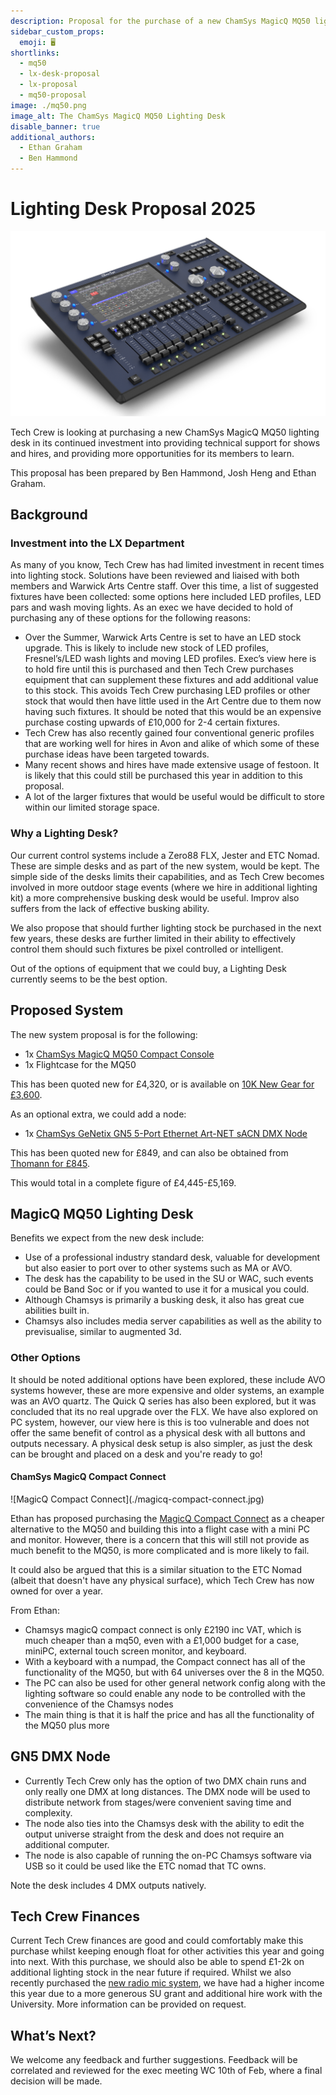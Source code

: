 ```yaml
---
description: Proposal for the purchase of a new ChamSys MagicQ MQ50 lighting desk
sidebar_custom_props:
  emoji: 🖥️
shortlinks:
  - mq50
  - lx-desk-proposal
  - lx-proposal
  - mq50-proposal
image: ./mq50.png
image_alt: The ChamSys MagicQ MQ50 Lighting Desk
disable_banner: true
additional_authors:
  - Ethan Graham
  - Ben Hammond
---
```


# Lighting Desk Proposal 2025

![The ChamSys MagicQ MQ50 Lighting Desk](./mq50.png)

Tech Crew is looking at purchasing a new ChamSys MagicQ MQ50 lighting desk in its continued investment into providing
technical support for shows and hires, and providing more opportunities for its members to learn.

This proposal has been prepared by Ben Hammond, Josh Heng and Ethan Graham.

## Background

### Investment into the LX Department

As many of you know, Tech Crew has had limited investment in recent times into lighting stock. Solutions have been
reviewed and liaised with both members and Warwick Arts Centre staff. Over this time, a list of suggested fixtures have
been collected: some options here included LED profiles, LED pars and wash moving lights. As an exec we have decided to
hold of purchasing any of these options for the following reasons:

* Over the Summer, Warwick Arts Centre is set to have an LED stock upgrade. This is likely to include new stock of LED
  profiles, Fresnel’s/LED wash lights and moving LED profiles. Exec’s view here is to hold fire until this is purchased
  and then Tech Crew purchases equipment that can supplement these fixtures and add additional value to this stock. This
  avoids Tech Crew purchasing LED profiles or other stock that would then have little used in the Art Centre due to them
  now having such fixtures. It should be noted that this would be an expensive purchase costing upwards of £10,000 for
  2-4 certain fixtures.
* Tech Crew has also recently gained four conventional generic profiles that are working well for hires in Avon and
  alike of which some of these purchase ideas have been targeted towards.
* Many recent shows and hires have made extensive usage of festoon. It is likely that this could still be purchased this
  year in addition to this proposal.
* A lot of the larger fixtures that would be useful would be difficult to store within our limited storage space.

### Why a Lighting Desk?

Our current control systems include a Zero88 FLX, Jester and ETC Nomad. These are simple desks and as part of the new
system, would be kept. The simple side of the desks limits their capabilities, and as Tech Crew becomes involved in more
outdoor stage events (where we hire in additional lighting kit) a more comprehensive busking desk would be useful.
Improv also suffers from the lack of effective busking ability.

We also propose that should further lighting stock be purchased in the next few years, these desks are further limited
in their ability to effectively control them should such fixtures be pixel controlled or intelligent.

Out of the options of equipment that we could buy, a Lighting Desk currently seems to be the best option.

## Proposed System

The new system proposal is for the following:

* 1x [ChamSys MagicQ MQ50 Compact Console](https://chamsyslighting.com/product/magicq-mq50-compact-console/)
* 1x Flightcase for the MQ50

This has been quoted new for £4,320, or is available
on [10K New Gear for £3,600](https://www.10knew.com/product/chamsys-magicq-mq50-compact-console-w-flightcase/).

As an optional extra, we could add a node:

* 1x [ChamSys GeNetix GN5 5-Port Ethernet Art-NET sACN DMX Node](https://chamsyslighting.com/product/genetix-gn5/)

This has been quoted new for £849, and can also be obtained
from [Thomann for £845](https://www.thomann.co.uk/chamsys_genetix_gn5_5_port_node.htm).

This would total in a complete figure of £4,445-£5,169.

## MagicQ MQ50 Lighting Desk

Benefits we expect from the new desk include:

* Use of a professional industry standard desk, valuable for development
  but also easier to port over to other systems such as MA or AVO.
* The desk has the capability to be used in the SU or
  WAC, such events could be Band Soc or if you wanted to use it for a musical you could.
* Although Chamsys is primarily a
  busking desk, it also has great cue abilities built in.
* Chamsys also includes media server capabilities as well as the
  ability to previsualise, similar to augmented 3d.

### Other Options

It should be noted additional options have been explored, these include AVO systems however, these are more expensive
and older systems, an example was an AVO quartz. The Quick Q series has also been explored, but it was concluded that its no
real upgrade over the FLX. We have also explored on PC system, however, our view here is this is too vulnerable and
does not offer the same benefit of control as a physical desk with all buttons and outputs necessary. A physical desk
setup is also simpler, as just the desk can be brought and placed on a desk and you're ready to go!

#### ChamSys MagicQ Compact Connect

<div class="img-small">
![MagicQ Compact Connect](./magicq-compact-connect.jpg)
</div>

Ethan has proposed purchasing the [MagicQ Compact Connect](https://chamsyslighting.com/product/magicq-compact-connect/)
as a cheaper alternative to the MQ50 and building this into a flight case with a mini PC and monitor. However, there is
a concern that this will still not provide as much benefit to the MQ50, is more complicated and is more likely to fail.

It could also be argued that this is a similar situation to the ETC Nomad (albeit that doesn't have any physical
surface), which Tech Crew has now owned for over a year.

From Ethan: 
- Chamsys magicQ compact connect is only £2190 inc VAT, which is much cheaper than a mq50, even with a £1,000 budget for a case, miniPC, external touch screen monitor, and keyboard.
- With a keyboard with a numpad, the Compact connect has all of the functionality of the MQ50, but with 64 universes over the 8 in the MQ50.
- The PC can also be used for other general network config along with the lighting software so could enable any node to be controlled with the convenience of the Chamsys nodes
- The main thing is that it is half the price and has all the functionality of the MQ50 plus more

## GN5 DMX Node

* Currently Tech Crew only has the option of two DMX chain runs and only really one DMX at long distances. The DMX node
  will be used to distribute network from stages/were convenient saving time and complexity.
* The node also ties into the Chamsys desk with the ability to edit the output universe straight from the desk and does
  not require an additional computer.
* The node is also capable of running the on-PC Chamsys software via USB so it could be used like the ETC nomad that TC
  owns.

Note the desk includes 4 DMX outputs natively.

## Tech Crew Finances

Current Tech Crew finances are good and could comfortably make this purchase whilst keeping enough float for other
activities this year and going into next. With this purchase, we should also be able to spend £1-2k on additional
lighting stock in the near future if required. Whilst we also recently purchased
the [new radio mic system](../../02-sound/04-microphones/10-radio-mics-2024/index.md), we have had a higher income this
year due to a more generous SU grant and additional hire work with the University. More information can be provided on
request.

## What’s Next?

We welcome any feedback and further suggestions. Feedback will be correlated and reviewed for the exec meeting WC 10th
of Feb, where a final decision will be made.
